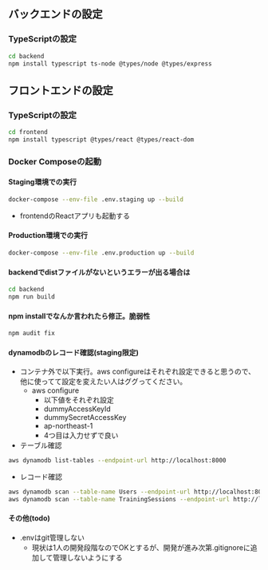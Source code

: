 ## バックエンドの設定
### TypeScriptの設定
```bash
cd backend
npm install typescript ts-node @types/node @types/express
```
## フロントエンドの設定
### TypeScriptの設定
```bash
cd frontend
npm install typescript @types/react @types/react-dom
```
###  Docker Composeの起動
#### Staging環境での実行
```bash
docker-compose --env-file .env.staging up --build
```
- frontendのReactアプリも起動する
#### Production環境での実行
```bash
docker-compose --env-file .env.production up --build
```
#### backendでdistファイルがないというエラーが出る場合は
```bash
cd backend
npm run build
```
#### npm installでなんか言われたら修正。脆弱性
```bash
npm audit fix
```

#### dynamodbのレコード確認(staging限定)
- コンテナ外で以下実行。aws configureはそれぞれ設定できると思うので、他に使ってて設定を変えたい人はググってください。
  - aws configure
    - 以下値をそれぞれ設定
    - dummyAccessKeyId
    - dummySecretAccessKey
    - ap-northeast-1
    - 4つ目は入力せずで良い
- テーブル確認
```bash
aws dynamodb list-tables --endpoint-url http://localhost:8000
```
- レコード確認
```bash
aws dynamodb scan --table-name Users --endpoint-url http://localhost:8000
aws dynamodb scan --table-name TrainingSessions --endpoint-url http://localhost:8000
```
#### その他(todo)
- .envはgit管理しない
  - 現状は1人の開発段階なのでOKとするが、開発が進み次第.gitignoreに追加して管理しないようにする
